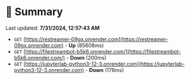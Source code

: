 # 📖 Summary
Last updated: **7/31/2024, 12:57:43 AM**

- `GET` [https://restreamer-09gx.onrender.com](https://restreamer-09gx.onrender.com) - **Up** (85608ms)
- `GET` [https://filestreambot-b5k6.onrender.com/](https://filestreambot-b5k6.onrender.com/) - **Down** (200ms)
- `GET` [https://jupyterlab-python3-12-3.onrender.com](https://jupyterlab-python3-12-3.onrender.com) - **Down** (178ms)
